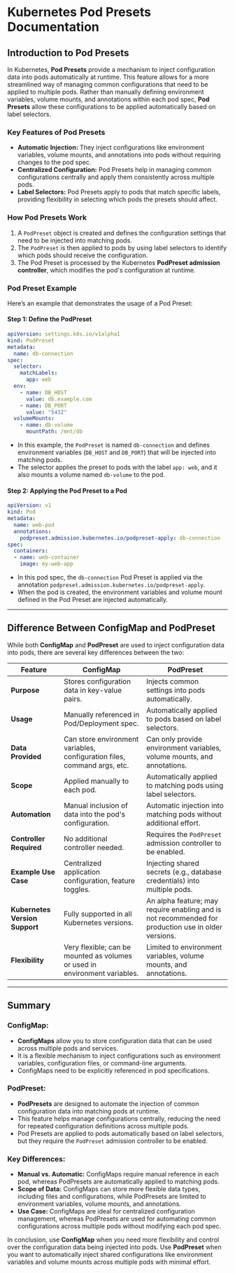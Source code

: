 
# Kubernetes Pod Presets Documentation

## Introduction to Pod Presets

In Kubernetes, **Pod Presets** provide a mechanism to inject configuration data into pods automatically at runtime. This feature allows for a more streamlined way of managing common configurations that need to be applied to multiple pods. Rather than manually defining environment variables, volume mounts, and annotations within each pod spec, **Pod Presets** allow these configurations to be applied automatically based on label selectors.

### Key Features of Pod Presets
- **Automatic Injection:** They inject configurations like environment variables, volume mounts, and annotations into pods without requiring changes to the pod spec.
- **Centralized Configuration:** Pod Presets help in managing common configurations centrally and apply them consistently across multiple pods.
- **Label Selectors:** Pod Presets apply to pods that match specific labels, providing flexibility in selecting which pods the presets should affect.

### How Pod Presets Work
1. A `PodPreset` object is created and defines the configuration settings that need to be injected into matching pods.
2. The `PodPreset` is then applied to pods by using label selectors to identify which pods should receive the configuration.
3. The Pod Preset is processed by the Kubernetes **PodPreset admission controller**, which modifies the pod's configuration at runtime.

### Pod Preset Example

Here’s an example that demonstrates the usage of a Pod Preset:

#### Step 1: Define the PodPreset
```yaml
apiVersion: settings.k8s.io/v1alpha1
kind: PodPreset
metadata:
  name: db-connection
spec:
  selector:
    matchLabels:
      app: web
  env:
    - name: DB_HOST
      value: db.example.com
    - name: DB_PORT
      value: "5432"
  volumeMounts:
    - name: db-volume
      mountPath: /mnt/db
```

- In this example, the `PodPreset` is named `db-connection` and defines environment variables (`DB_HOST` and `DB_PORT`) that will be injected into matching pods.
- The selector applies the preset to pods with the label `app: web`, and it also mounts a volume named `db-volume` to the pod.

#### Step 2: Applying the Pod Preset to a Pod
```yaml
apiVersion: v1
kind: Pod
metadata:
  name: web-pod
  annotations:
    podpreset.admission.kubernetes.io/podpreset-apply: db-connection
spec:
  containers:
  - name: web-container
    image: my-web-app
```

- In this pod spec, the `db-connection` Pod Preset is applied via the annotation `podpreset.admission.kubernetes.io/podpreset-apply`.
- When the pod is created, the environment variables and volume mount defined in the Pod Preset are injected automatically.

---

## Difference Between ConfigMap and PodPreset

While both **ConfigMap** and **PodPreset** are used to inject configuration data into pods, there are several key differences between the two:

| **Feature**                    | **ConfigMap**                                                | **PodPreset**                                                     |
|---------------------------------|--------------------------------------------------------------|-------------------------------------------------------------------|
| **Purpose**                     | Stores configuration data in key-value pairs.                | Injects common settings into pods automatically.                  |
| **Usage**                       | Manually referenced in Pod/Deployment spec.                  | Automatically applied to pods based on label selectors.           |
| **Data Provided**               | Can store environment variables, configuration files, command args, etc. | Can only provide environment variables, volume mounts, and annotations. |
| **Scope**                       | Applied manually to each pod.                                | Automatically applied to matching pods using label selectors.     |
| **Automation**                  | Manual inclusion of data into the pod's configuration.       | Automatic injection into matching pods without additional effort. |
| **Controller Required**         | No additional controller needed.                             | Requires the `PodPreset` admission controller to be enabled.      |
| **Example Use Case**            | Centralized application configuration, feature toggles.      | Injecting shared secrets (e.g., database credentials) into multiple pods. |
| **Kubernetes Version Support**  | Fully supported in all Kubernetes versions.                  | An alpha feature; may require enabling and is not recommended for production use in older versions. |
| **Flexibility**                 | Very flexible; can be mounted as volumes or used in environment variables. | Limited to environment variables, volume mounts, and annotations. |

---

## Summary

### ConfigMap:
- **ConfigMaps** allow you to store configuration data that can be used across multiple pods and services.
- It is a flexible mechanism to inject configurations such as environment variables, configuration files, or command-line arguments.
- ConfigMaps need to be explicitly referenced in pod specifications.

### PodPreset:
- **PodPresets** are designed to automate the injection of common configuration data into matching pods at runtime.
- This feature helps manage configurations centrally, reducing the need for repeated configuration definitions across multiple pods.
- Pod Presets are applied to pods automatically based on label selectors, but they require the `PodPreset` admission controller to be enabled.

### Key Differences:
- **Manual vs. Automatic:** ConfigMaps require manual reference in each pod, whereas PodPresets are automatically applied to matching pods.
- **Scope of Data:** ConfigMaps can store more flexible data types, including files and configurations, while PodPresets are limited to environment variables, volume mounts, and annotations.
- **Use Case:** ConfigMaps are ideal for centralized configuration management, whereas PodPresets are used for automating common configurations across multiple pods without modifying each pod spec.

In conclusion, use **ConfigMap** when you need more flexibility and control over the configuration data being injected into pods. Use **PodPreset** when you want to automatically inject shared configurations like environment variables and volume mounts across multiple pods with minimal effort.

